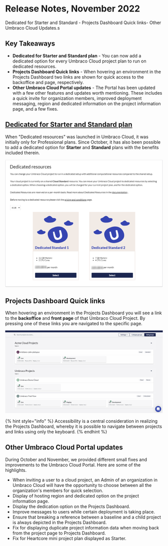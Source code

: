 # Release Notes, November 2022

Dedicated for Starter and Standard - Projects Dashboard Quick links- Other Umbraco Cloud Updates.s

## Key Takeaways

* **Dedicated for Starter and Standard plan** - You can now add a dedicated option for every Umbraco Cloud project plan to run on dedicated resources.
* **Projects Dashboard Quick links** - When hovering an environment in the Projects Dashboard two links are shown for quick access to the backoffice and page, respectively.
* **Other Umbraco Cloud Portal updates** - The Portal has been updated with a few other features and updates worth mentioning. These includes a quick invite for organization members, improved deployment messaging, region and dedicated information on the project information page, and a few fixes.

## [Dedicated for Starter and Standard plan](../set-up/project-settings/dedicated-resources.md)

When "Dedicated resources" was launched in Umbraco Cloud, it was initially only for Professional plans. Since October, it has also been possible to add a dedicated option for **Starter** and **Standard** plans with the benefits included therein.

![DedicatedStandard](images/DedicatedStarter.png)

## Projects Dashboard Quick links

When hovering an environment in the Projects Dashboard you will see a link to the **backoffice** and **front page** of that Umbraco Cloud Project. By pressing one of these links you are navigated to the specific page.

![ProjectsDashboardHoverEnvironment](images/ProjectsDashboardHoverEnvironment.gif)

{% hint style="info" %}
Accessibility is a central consideration in realizing the Projects Dashboard, whereby it is possible to navigate between projects and links using only the keyboard.
{% endhint %}

## Other Umbraco Cloud Portal updates

During October and November, we provided different small fixes and improvements to the Umbraco Cloud Portal. Here are some of the highlights.

* When inviting a user to a cloud project, an Admin of an organization in Umbraco Cloud will have the opportunity to choose between all the organization's members for quick selection.
* Display of hosting region and dedicated option on the project information page.
* Display the dedication option on the Projects Dashboard.
* Improve messages to users while certain deployment is taking place.
* Ensure that breaking a reference between a baseline and a child project is always depicted in the Projects Dashboard.
* Fix for displaying duplicate project information data when moving back from the project page to Projects Dashboard.
* Fix for Heartcore mini project plan displayed as Starter.
